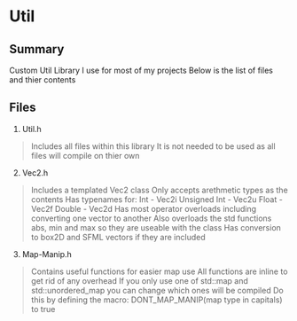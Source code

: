 # Util

## Summary

Custom Util Library I use for most of my projects
Below is the list of files and thier contents

## Files

1. Util.h
> Includes all files within this library
> It is not needed to be used as all files will compile on thier own

2. Vec2.h
> Includes a templated Vec2 class
> Only accepts arethmetic types as the contents
> Has typenames for:
> Int - Vec2i
> Unsigned Int - Vec2u
> Float - Vec2f
> Double - Vec2d
> Has most operator overloads including converting one vector to another
> Also overloads the std functions abs, min and max so they are useable with the class
> Has conversion to box2D and SFML vectors if they are included

3. Map-Manip.h
> Contains useful functions for easier map use
> All functions are inline to get rid of any overhead
> If you only use one of std::map and std::unordered_map you can change which ones will be compiled
> Do this by defining the macro: DONT_MAP_MANIP(map type in capitals) to true
